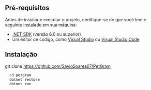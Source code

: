 ## Pré-requisitos

Antes de instalar e executar o projeto, certifique-se de que você tem o seguinte instalado em sua máquina:

- [.NET SDK](https://dotnet.microsoft.com/download) (versão 6.0 ou superior)
- Um editor de código, como [Visual Studio](https://visualstudio.microsoft.com/) ou [Visual Studio Code](https://code.visualstudio.com/)

## Instalação
git clone https://github.com/SavioSoares07/PetGram



```bash
  cd petgram
  dotnet restore
  dotnet run


```
    
